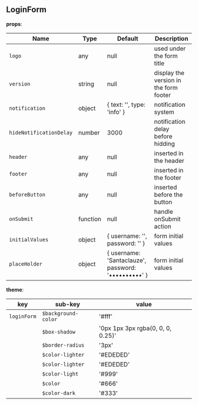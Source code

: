 ## LoginForm

**props**:

| Name                | Type     | Default                        | Description               |
|---------------------|----------|--------------------------------|---------------------------|
| `logo`              | any      | null                           | used under the form title |
| `version`           | string   | null                           | display the version in the form footer   |
| `notification`      | object   | { text: '', type: 'info' }     | notification system |
| `hideNotificationDelay`| number | 3000                          | notification delay before hidding |
| `header`            | any      | null                           | inserted in the header |
| `footer`            | any      | null                           | inserted in the footer |
| `beforeButton`      | any      | null                           | inserted before the button |
| `onSubmit`          | function | null                           | handle onSubmit action    |
| `initialValues`     | object   | { username: '', password: '' } | form initial values                 |
| `placeHolder`       | object   | { username: 'Santaclauze', password: '••••••••••' } | form initial values                 |


**theme**:

| key         | sub-key             | value                             |
|-------------|---------------------|-----------------------------------|
| `loginForm` | `$background-color` | '#fff'                            |
|             | `$box-shadow`       | '0px 1px 3px rgba(0, 0, 0, 0.25)' |
|             | `$border-radius`    | '3px'                             |
|             | `$color-lighter`    | '#EDEDED'                         |
|             | `$color-lighter`    | '#EDEDED'                         |
|             | `$color-light`      | '#999'                            |
|             | `$color`            | '#666'                            |
|             | `$color-dark`       | '#333'                            |
